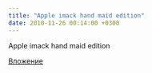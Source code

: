 ```yaml
---
title: "Apple imack hand maid edition"
date: 2010-11-26 00:14:00 +0300
---
```


Apple imack hand maid edition

[Вложение](https://vk.com/video41076938_155759282)
